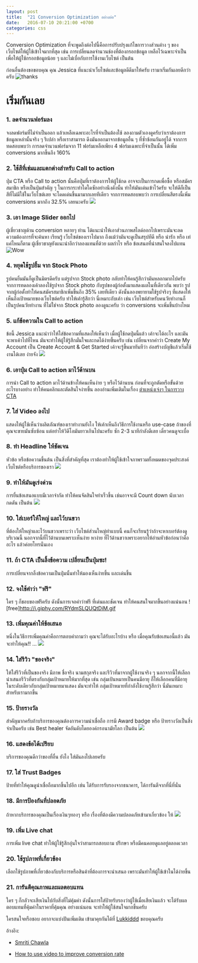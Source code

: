 ```yaml
---
layout: post
title:  "21 Conversion Optimization อย่างย่อ"
date:   2016-07-10 20:21:00 +0700
categories: css
---
```

Conversion Optimization ที่จะพูดถึงต่อไปนี้คือการปรับปรุงแก้ไขการวางส่วนต่าง ๆ ของเว็บไซต์ให้ผู้ใช้เข้าใจมากที่สุด เช่น การเปลี่ยนลดจำนวนช่องที่ต้องกรอกข้อมูล เหลือไว้เฉพาะจำเป็น เพื่อให้ผู้ใช้กรอกข้อมูลน้อย ๆ และไม่เบื่อกับการใช้งานเว็บไซต์ เป็นต้น

ก่อนอื่นต้องขอขอบคุณ คุณ Jessica ที่แนะนำเว็บไซต์และข้อมูลดีดีมาให้ครับ เรามาเริ่มกันเลยดีกว่าครับ
![thanks](http://i.giphy.com/TlK63EXvLD0en57UJDa.gif)


# เริ่มกันเลย

### 1. ลดจำนวนฟอร์มลง
จงลดฟอร์มที่ไม่จำเป็นออก แล้วเหลือเฉพาะอะไรที่จำเป็นต้องใช้ ลองถามตัวเองดูครับว่าเราต้องการข้อมูลเหล่านั้นจริง ๆ รึเปล่า หรือเราสามารถ ดึงมันออกมาจากข้อมูลอื่น ๆ ที่ซ้ำซ้อนกันอยู่ได้ จากการทดสอบพบว่า การลดจำนวนฟอร์มจาก 11 ฟอร์มเหลือเพียง 4 ฟอร์มเฉพาะที่จำเป็นนั้น ได้เพิ่ม conversions มากขึ้นถึง 160%

### 2. ใช้สีที่เข่มและแตกต่างสำหรับ Call to action
ปุ่ม CTA หรือ Call to action นั้นคือปุ่มที่เราต้องการให้ผู้ใช้กด อาจจะเป็นการกดเพื่อซื้อ หรือสมัครสมาชิก หรือเป็นปุ่มสำคัญ ๆ ในการกระทำใดใดซักอย่างนึงดังนั้น ทำให้มันเด่นเข้าไว้ครับ จะให้ดีก็เป็นสีที่ไม่มีใช้ในเว็บไซต์เลย จะโดดเด่นขึ้นมามากเลยทีเดียว จากการทดสอบพบว่า การเปลี่ยนสีตรงนี้เพิ่ม conversions มากถึง 32.5% เลยนะครับ
![](https://vwo.com/blog/wp-content/uploads/2013/09/500x266xred_green_button.png.pagespeed.ic.fcOOdSmgmv.webp)

### 3. เอา Image Slider ออกไป
ผู้เชี่ยวชาญด้าน conversion หลายๆ ท่าน ได้แนะนำให้เอาส่วนภาพสไลด์ออกไปเพราะมันจะลด ความต้องการที่จะค้นหา เรียนรู้ เว็บไซต์ของเราไปมาก ถึงแม้ว่ามันจะดูเป็นสรุปทีดี หรือ น่ารัก หรือ เท่ แค่ไหนก็ตาม ผู้เชี่ยวชาญยังแนะนำอีกว่าลองแทนที่ด้วย ผลกำไร หรือ ข้อเสนอที่น่าสนใจลงไปแทน
![Wow](http://i.giphy.com/3o7abBP0nMjrdIvaCY.gif)

### 4. หยุดใช้รูปยิ้ม จาก Stock Photo
รูปคนยิ้มมันก็ดูเป็นมิตรดีครับ แต่รูปจาก Stock photo กลับทำให้คนรู้สึกว่ามันหลอกมากไปครับ จากการทดลองเค้าลองใช้รูปจาก Stock photo กับรูปของผู้ก่อตั้งมาแสดงผลในที่เดียวกัน พบว่า รูปจากผู้ก่อตั้งทำให้คนสมัครสมาชิกเพิ่มขึ้นถึง 35% เลยทีเดียว ดังนั้นลองพยายามใช้รูปจริงๆ ที่แสดงให้เห็นถึงเป้าหมายของเว็บไซต์ครับ ทำให้เค้ารู้สึกว่า นี่เหมาะกับเค้า เช่น เว็บไซต์สำหรับคนวัยทำงานก็เป็นรูปคนวัยทำงาน ที่ไม่ใช่จาก Stock photo ลองดูนะครับ ว่า conversions จะเพิ่มขึ้นบ้างไหม

### 5. แก้ข้อความใน Call to action
ข้อนี้ Jessica แนะนำว่าให้ใส่ข้อความที่แสดงให้เห็นว่า เมื่อผู้ใช้กดปุ่มนี้แล้ว เค้าจะได้อะไร และมันจะพาเค้าไปที่ไหน มันจะทำให้ผู้ใช้รู้สึกมั่นใจและกดได้ง่ายขึ้นครับ เช่น เปลี่ยนจากคำว่า Create My Account เป็น Create Account & Get Started เค้าจะรู้ขึ้นมาทันทีว่า อ๋อสร้างบัญชีแล้วเริ่มใช้งานได้เลย ง่ายจัง
![](https://vwo.com/blog/wp-content/uploads/2013/09/contentverve_buttontext.png.pagespeed.ce.Kt7_ksBUfG.png)

### 6. เอาปุ่ม Call to action มาไว้ด้านบน
การนำ Call to action มาไว้ด้านข้างให้คนเห็นง่าย ๆ หรือไว้ด้านบน ก่อนที่จะถูกตัดหรือขั้นด้วยอะไรบางอย่าง ทำให้คนคลิกและตัดสินใจง่ายขึ้น ลองอ่านเพิ่มเติมในเรื่อง [ตำแหน่งเจ๋งๆ ในการวาง CTA](http://unbounce.com/conversion-rate-optimization/landing-page-cta-placement/)

### 7. ใส่ Video ลงไป
แสดงให้ผู้ใช้เห็นว่าผลิตภัณฑ์ของเราทำงานยังไง ให้เค้าเห็นถึงวิธีการใช้งานหรือ use-case ถ้าของที่คุณจะขายมันซับซ้อน แต่อย่าให้วิดีโอมันยาวเกินไปนะครับ ซัก 2-3 นาทีกำลังดีเลย เดี๋ยวคนดูจะเบื่อ


### 8. ทำ Headline ให้ชัดเจน
หัวข้อ หรือข้อความขึ้นต้น เป็นสิ่งที่สำคัญที่สุด เราต้องทำให้ผู้ใช้เข้าใจภาพรวมทั้งหมดของจุดประสงค์เว็บไซต์หรือบริการของเรา
![](https://vwo.com/blog/wp-content/uploads/2013/09/headline.png.pagespeed.ce.WaOAzIgMzq.png)

### 9. ทำให้มันดูเร่งด่วน
การยื่นข้อเสนอแบบมีเวลาจำกัด ทำให้คนจัดสินใจทำเร็วขึ้น เช่นอาจจะมี Count down นับเวลากดดัน เป็นต้น
![](https://vwo.com/blog/wp-content/uploads/2013/09/create_urgency_simplyhike.co_.uk_.png.pagespeed.ce.1BBQaY2vVV.png)

### 10. ใส่เบอร์ให้ใหญ่ และไว้บนขวา
ที่ต้องให้ใหญ่าและไว้บนขวาเพราะว่า เว็บไซต์ส่วนใหญ่ทำแบบนี้ คนก็จะเรียนรู้ว่าถ้าจะหาเบอร์ต้องดูบริเวณนี้ นอกจากนี้ที่ไว้ด้านบนเพราะเห็นง่าย หาง่าย ที่ไว้ด้านขวาเพราะอยากให้อ่านหัวข้อก่อนว่าคืออะไร แล้วค่อยโทรนั่นเอง

### 11. ถ้า CTA เป็นลิ้งข้อความ เปลี่ยนเป็นปุ่มซะ!
การเปลี่ยนจากลิ้งข้อความเป็นปุ่มนั้นทำให้มองเห็นง่ายขึ้น และเด่นขึ้น

### 12. จงใช้คำว่า "ฟรี"
ใคร ๆ ก็ชอบของฟรีครับ ดังนั้นการเจอคำว่าฟรี ที่เด่นและชัดเจน ทำให้คนสนใจมากขึ้นอย่างแน่นอน
![free]http://i.giphy.com/RYdmSLQUQtDiM.gif

### 13. เพิ่มคุณค่าให้ข้อเสนอ
หนึ่งในวิธีการเพิ่มคุณค่าคือการตอบคำถามว่า คุณจะได้รับอะไรบ้าง หรือ เมื่อคุณรับข้อเสนอนี้แล้ว มันจะทำให้คุณ!! ...
![](https://vwo.com/blog/wp-content/uploads/2013/09/onboardly_value.png.pagespeed.ce.olCXOXLFMM.png)

### 14. ใส่รีวิว "ของจริง"
ให้ใส่รีวิวที่เป็นของจริง มีภาพ ชื่อจริง นามสกุลจริง และรีวิวที่มาจากผู้ใช้งานจริง ๆ นอกจากนี้ให้เลือกนำเสนอรีวิวที่ตรงกับกลุ่มเป้าหมายให้มากที่สุด เช่น กลุ่มเป้นหมายเป็นคนมีอายุ ก็ให้เลือกคนที่มีอายุในระดับเดียวกับกลุ่มเป้าหมายมาแสดง มันจะทำให้ กลุ่มเป้าหมายที่กำลังใช้งานรู้สึกว่า นี่มันเหมาะสำหรับเรามากขึ้น

### 15. ป้ายรางวัล
สำคัญมากครับถ้าบริการของคุณต้องการความน่าเชื่อถือ การมี Award badge หรือ ป้ายรางวัลเป็นสิ่งจำเป็นครับ เช่น Best healer จัดอันดับโดยองค์กรอนามัยโลก เป็นต้น
![](https://vwo.com/blog/wp-content/uploads/2013/09/634xNxaward_webtogs.png.pagespeed.ic.v86gkS1Z0J.png)

### 16. แสดงข้อได้เปรียบ
บริการของคุณดีกว่าของที่อื่น ยังไง ใส่มันลงไปเลยครับ

### 17. ใส่ Trust Badges
ป้ายที่ทำให้คุณดูน่าเชื่อถือมากขึ้นไปอีก เช่น ได้รับการรับรองจากธนาคาร, ได้การันตีจากที่นี่ที่นั่น

### 18. มีการป้องกันที่ปลอดภัย
ถ้าหากบริการของคุณเป็นเรื่องเงินๆทองๆ หรือ เรื่องที่ต้องมีความปลอดภัยเข้ามาเกี่ยวข้อง ให้
![](http://i.giphy.com/81xwEHX23zhvy.gif)

### 19. เพิ่ม Live chat
การเพิ่ม live chat ทำให้ผู้ใช้รู้สึกอุ่นใจว่าสามารถสอบถาม ปรึกษา หรือมีคนคอยดูแลอยู่ตลอดเวลา

### 20. ใช้รูปภาพที่เกี่ยวข้อง
เลือกใช้รูปภาพที่เกี่ยวข้องกับบริการหรือสินค้าที่ต้องการจะนำเสนอ เพราะมันทำให้ผู้ใช้เข้าในได้ง่ายขึ้น

### 21. การันตีคุณภาพและผลตอบแทน
ใคร ๆ ก็กลัวจะเสียเงินไปกับสิ่งที่ไม่คุ้มค่า ดังนั้นการใส่ป้ายรับรองว่าผู้ใช้เมื่อเสียเงินแล้ว จะได้รับผลตอบแทนที่คุ้มค่าในราคาที่คุ้มคุณ อย่างแน่นอน จะทำให้ผู้ใช้สนใจมากขึ้นครับ

ใครสนใจหรือชอบ อยากจะแบ่งปันเพิ่มเติม เข้ามาคุยกันได้ที่ [Lukkiddd](http://www.facebook.com/lukkiddd) ขอบคุณครับ

อ้างอิง:

* [Smriti Chawla](https://vwo.com/blog/conversion-optimization-best-practices/)
+ [How to use video to improve conversion rate](https://vwo.com/blog/higher-video-conversion-rate/)
